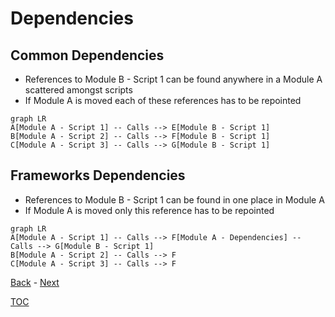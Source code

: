 # Dependencies

## Common Dependencies

- References to Module B - Script 1 can be found anywhere in a Module A scattered amongst scripts
- If Module A is moved each of these references has to be repointed

```mermaid
graph LR
A[Module A - Script 1] -- Calls --> E[Module B - Script 1] 
B[Module A - Script 2] -- Calls --> F[Module B - Script 1]
C[Module A - Script 3] -- Calls --> G[Module B - Script 1]
```

## Frameworks Dependencies

- References to Module B - Script 1 can be found in one place in Module A
- If Module A is moved only this reference has to be repointed

```mermaid
graph LR
A[Module A - Script 1] -- Calls --> F[Module A - Dependencies] -- Calls --> G[Module B - Script 1]
B[Module A - Script 2] -- Calls --> F
C[Module A - Script 3] -- Calls --> F
```

[Back](Introduction.md) - [Next](Script_Functions_And_Types.md)

[TOC](TOC.md)
